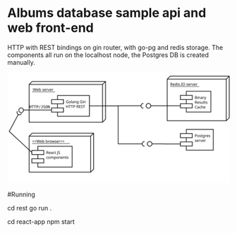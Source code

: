 # Albums database sample api and web front-end

HTTP with REST bindings on gin router, with go-pg and redis storage.
The components all run on the localhost node, the Postgres DB is created manually.

![image info](./Diagram1.svg)

#Running
 
 cd rest
 go run .


 cd react-app
 npm start
